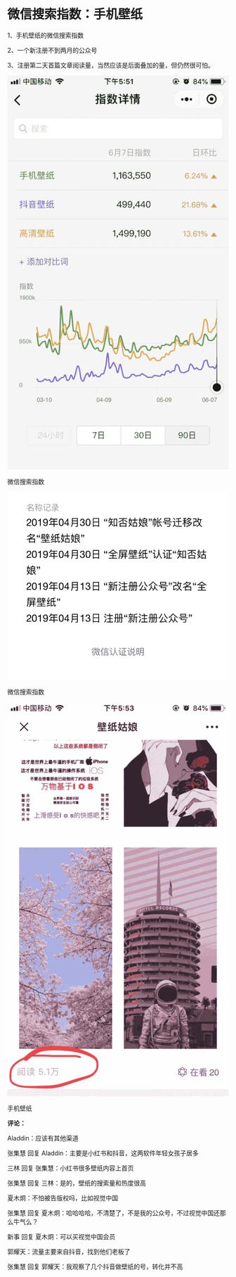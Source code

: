 # 微信搜索指数：手机壁纸

1、手机壁纸的微信搜索指数

2、一个新注册不到两月的公众号

3、注册第二天首篇文章阅读量，当然应该是后面叠加的量，但仍然很可怕。

![](img/78a65c939b607d74d7e83bf95e6fde7c.jpg)

微信搜索指数

![](img/9cfde9ce6188d868e861a3b629393cb3.jpg)

微信搜索指数

![](img/2fc2bfd2fcf0798e0ab39fbe5f225ea8.jpg)

手机壁纸

**评论：**

Aladdin：应该有其他渠道

张集慧 回复 Aladdin：主要是小红书和抖音，这两软件年轻女孩子居多

三林 回复 张集慧：小红书很多壁纸内容上首页

张集慧 回复 三林：是的，壁纸的搜索量和热度很高

夏木炯：不怕被告版权吗，比如视觉中国

张集慧 回复 夏木炯：哈哈哈哈，不清楚了，不是我的公众号，不过视觉中国还那么牛气么？

新事 回复 夏木炯：可以买视觉中国会员

郭耀天：流量主要来自抖音，找到他们老板了

张集慧 回复 郭耀天：我观察了几个抖音做壁纸的号，转化并不高